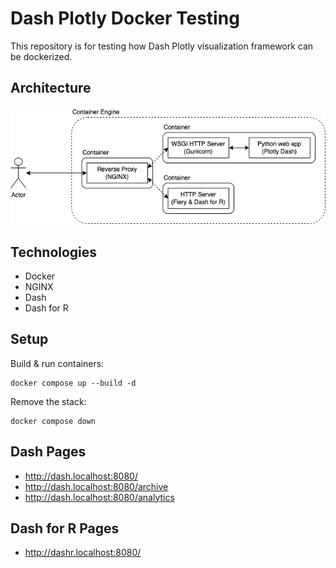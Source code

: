 # Dash Plotly Docker Testing

This repository is for testing how Dash Plotly visualization framework can be dockerized.

## Architecture

![Architecture diagram](/architecture-diagram.drawio.png)

## Technologies

- Docker
- NGINX
- Dash
- Dash for R

## Setup

Build & run containers:

```console
docker compose up --build -d
```

Remove the stack:

```console
docker compose down
```

## Dash Pages

- http://dash.localhost:8080/
- http://dash.localhost:8080/archive
- http://dash.localhost:8080/analytics

## Dash for R Pages

- http://dashr.localhost:8080/
